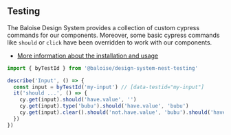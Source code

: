 ## Testing

The Baloise Design System provides a collection of custom cypress commands for our components. Moreover, some basic cypress commands like `should` or `click` have been overridden to work with our components.

- [More information about the installation and usage](/components/tooling/testing.html)

<!-- START: human documentation -->

```typescript
import { byTestId } from '@baloise/design-system-nest-testing'

describe('Input', () => {
  const input = byTestId('my-input') // [data-testid="my-input"]
  it('should ...', () => {
    cy.get(input).should('have.value', '')
    cy.get(input).type('bubu').should('have.value', 'bubu')
    cy.get(input).clear().should('not.have.value', 'bubu').should('have.value', '')
  })
})
```

<!-- END: human documentation -->
